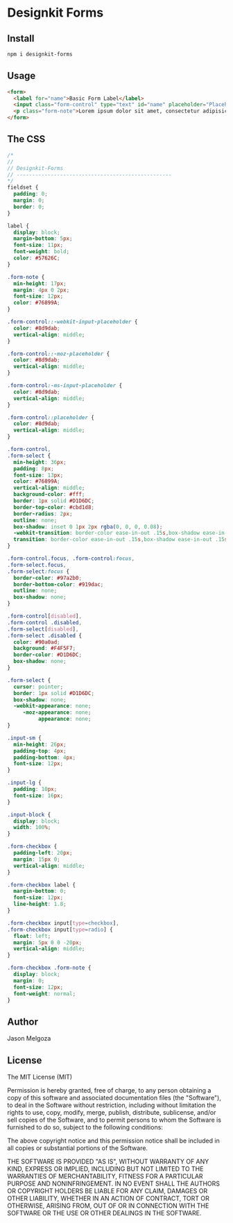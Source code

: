 # Designkit Forms

## Install

```bash
npm i designkit-forms
```

## Usage

```html
<form>
  <label for="name">Basic Form Label</label>
  <input class="form-control" type="text" id="name" placeholder="Placeholder text...">
  <p class="form-note">Lorem ipsum dolor sit amet, consectetur adipisicing elit, sed do eiusmod tempor incididunt ut labore et dolore magna aliqua.</p>
</form>
```

## The CSS

```css
/*
//
// Designkit-Forms
// --------------------------------------------------
*/
fieldset {
  padding: 0;
  margin: 0;
  border: 0;
}

label {
  display: block;
  margin-bottom: 5px;
  font-size: 11px;
  font-weight: bold;
  color: #57626C;
}

.form-note {
  min-height: 17px;
  margin: 4px 0 2px;
  font-size: 12px;
  color: #76899A;
}

.form-control::-webkit-input-placeholder {
  color: #8d9dab;
  vertical-align: middle;
}

.form-control::-moz-placeholder {
  color: #8d9dab;
  vertical-align: middle;
}

.form-control:-ms-input-placeholder {
  color: #8d9dab;
  vertical-align: middle;
}

.form-control::placeholder {
  color: #8d9dab;
  vertical-align: middle;
}

.form-control,
.form-select {
  min-height: 36px;
  padding: 8px;
  font-size: 13px;
  color: #76899A;
  vertical-align: middle;
  background-color: #fff;
  border: 1px solid #D1D6DC;
  border-top-color: #cbd1d8;
  border-radius: 2px;
  outline: none;
  box-shadow: inset 0 1px 2px rgba(0, 0, 0, 0.08);
  -webkit-transition: border-color ease-in-out .15s,box-shadow ease-in-out .15s;
  transition: border-color ease-in-out .15s,box-shadow ease-in-out .15s;
}

.form-control.focus, .form-control:focus,
.form-select.focus,
.form-select:focus {
  border-color: #97a2b0;
  border-bottom-color: #919dac;
  outline: none;
  box-shadow: none;
}

.form-control[disabled],
.form-control .disabled,
.form-select[disabled],
.form-select .disabled {
  color: #90a0ad;
  background: #F4F5F7;
  border-color: #D1D6DC;
  box-shadow: none;
}

.form-select {
  cursor: pointer;
  border: 1px solid #D1D6DC;
  box-shadow: none;
  -webkit-appearance: none;
     -moz-appearance: none;
          appearance: none;
}

.input-sm {
  min-height: 26px;
  padding-top: 4px;
  padding-bottom: 4px;
  font-size: 12px;
}

.input-lg {
  padding: 10px;
  font-size: 16px;
}

.input-block {
  display: block;
  width: 100%;
}

.form-checkbox {
  padding-left: 20px;
  margin: 15px 0;
  vertical-align: middle;
}

.form-checkbox label {
  margin-bottom: 0;
  font-size: 12px;
  line-height: 1.8;
}

.form-checkbox input[type=checkbox],
.form-checkbox input[type=radio] {
  float: left;
  margin: 5px 0 0 -20px;
  vertical-align: middle;
}

.form-checkbox .form-note {
  display: block;
  margin: 0;
  font-size: 12px;
  font-weight: normal;
}
```

## Author

Jason Melgoza

## License

The MIT License (MIT)

Permission is hereby granted, free of charge, to any person obtaining a copy of this software and associated documentation files (the "Software"), to deal in the Software without restriction, including without limitation the rights to use, copy, modify, merge, publish, distribute, sublicense, and/or sell copies of the Software, and to permit persons to whom the Software is furnished to do so, subject to the following conditions:

The above copyright notice and this permission notice shall be included in all copies or substantial portions of the Software.

THE SOFTWARE IS PROVIDED "AS IS", WITHOUT WARRANTY OF ANY KIND, EXPRESS OR IMPLIED, INCLUDING BUT NOT LIMITED TO THE WARRANTIES OF MERCHANTABILITY, FITNESS FOR A PARTICULAR PURPOSE AND NONINFRINGEMENT. IN NO EVENT SHALL THE AUTHORS OR COPYRIGHT HOLDERS BE LIABLE FOR ANY CLAIM, DAMAGES OR OTHER LIABILITY, WHETHER IN AN ACTION OF CONTRACT, TORT OR OTHERWISE, ARISING FROM, OUT OF OR IN CONNECTION WITH THE SOFTWARE OR THE USE OR OTHER DEALINGS IN THE SOFTWARE.
